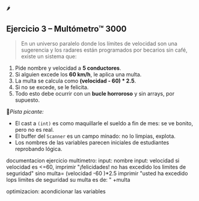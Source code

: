 🌶️ 
## Ejercicio 3 – **Multómetro™ 3000**

> En un universo paralelo donde los límites de velocidad son una sugerencia y los radares están programados por becarios sin café, existe un sistema que:
> 
1. Pide nombre y velocidad a **5 conductores**.
2. Si alguien excede los **60 km/h**, le aplica una multa.
3. La multa se calcula como **(velocidad - 60) * 2.5**.
4. Si no se excede, se le felicita.
5. Todo esto debe ocurrir con un **bucle horroroso** y sin arrays, por supuesto.

📍*Pista picante:*

- El cast a `(int)` es como maquillarle el sueldo a fin de mes: se ve bonito, pero no es real.
- El buffer del `Scanner` es un campo minado: no lo limpias, explota.
- Los nombres de las variables parecen iniciales de estudiantes reprobando lógica.

documentacion ejercicio multimetro:
input: nombre
input: velocidad
si velocidad es <=60, 
imprimir "¡felicidades! no has excedido los limites de seguridad"
sino
multa= (velocidad -60 )*2.5
imprimir "usted ha excedido lops limites de seguridad su multa es de: " +multa

optimizacion:
acondicionar las variables
